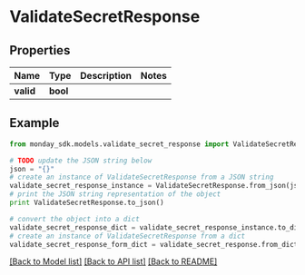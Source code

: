 # ValidateSecretResponse


## Properties

Name | Type | Description | Notes
------------ | ------------- | ------------- | -------------
**valid** | **bool** |  | 

## Example

```python
from monday_sdk.models.validate_secret_response import ValidateSecretResponse

# TODO update the JSON string below
json = "{}"
# create an instance of ValidateSecretResponse from a JSON string
validate_secret_response_instance = ValidateSecretResponse.from_json(json)
# print the JSON string representation of the object
print ValidateSecretResponse.to_json()

# convert the object into a dict
validate_secret_response_dict = validate_secret_response_instance.to_dict()
# create an instance of ValidateSecretResponse from a dict
validate_secret_response_form_dict = validate_secret_response.from_dict(validate_secret_response_dict)
```
[[Back to Model list]](../README.md#documentation-for-models) [[Back to API list]](../README.md#documentation-for-api-endpoints) [[Back to README]](../README.md)


